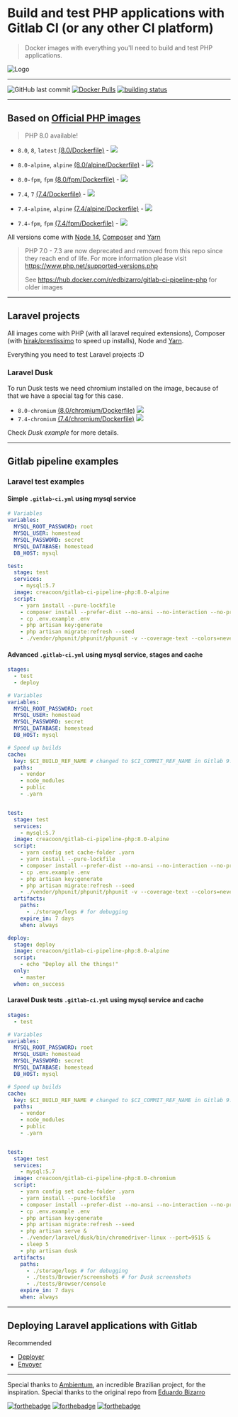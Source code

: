 # Build and test PHP applications with Gitlab CI (or any other CI platform)

> Docker images with everything you'll need to build and test PHP applications.

![Logo](https://raw.githubusercontent.com/creacoon/gitlab-ci-pipeline-php/master/gitlab-ci-pipeline-php.png)

---
![GitHub last commit](https://img.shields.io/github/last-commit/creacoon/gitlab-ci-pipeline-php.svg?style=for-the-badge&logo=git) [![Docker Pulls](https://img.shields.io/docker/pulls/creacoon/gitlab-ci-pipeline-php.svg?style=for-the-badge&logo=docker)](https://hub.docker.com/r/creacoon/gitlab-ci-pipeline-php/) [![building status](https://gitlab.com/creacoon/gitlab-ci-pipeline-php/badges/master/pipeline.svg)](https://gitlab.com/creacoon/gitlab-ci-pipeline-php/commits/master)

---

## Based on [Official PHP images](https://hub.docker.com/_/php/)

> PHP 8.0 available!

- ```8.0```, ```8```, ```latest``` [(8.0/Dockerfile)](https://github.com/creacoon/gitlab-ci-pipeline-php/blob/master/php/8.0/Dockerfile) - [![](https://images.microbadger.com/badges/image/creacoon/gitlab-ci-pipeline-php:8.0.svg)](https://microbadger.com/images/creacoon/gitlab-ci-pipeline-php:8.0 "Get your own image badge on microbadger.com")

- ```8.0-alpine```, ```alpine``` [(8.0/alpine/Dockerfile)](https://github.com/creacoon/gitlab-ci-pipeline-php/blob/master/php/8.0/alpine/Dockerfile) - [![](https://images.microbadger.com/badges/image/creacoon/gitlab-ci-pipeline-php:8.0-alpine.svg)](https://microbadger.com/images/creacoon/gitlab-ci-pipeline-php:8.0-alpine "Get your own image badge on microbadger.com")


- ```8.0-fpm```, ```fpm``` [(8.0/fpm/Dockerfile)](https://github.com/creacoon/gitlab-ci-pipeline-php/blob/master/php/8.0/fpm/Dockerfile) - [![](https://images.microbadger.com/badges/image/creacoon/gitlab-ci-pipeline-php:8.0-fpm.svg)](https://microbadger.com/images/creacoon/gitlab-ci-pipeline-php:8.0-fpm "Get your own image badge on microbadger.com")

- ```7.4```, ```7``` [(7.4/Dockerfile)](https://github.com/creacoon/gitlab-ci-pipeline-php/blob/master/php/7.4/Dockerfile) - [![](https://images.microbadger.com/badges/image/creacoon/gitlab-ci-pipeline-php:7.4.svg)](https://microbadger.com/images/creacoon/gitlab-ci-pipeline-php:7.4 "Get your own image badge on microbadger.com")

- ```7.4-alpine```, ```alpine``` [(7.4/alpine/Dockerfile)](https://github.com/creacoon/gitlab-ci-pipeline-php/blob/master/php/7.4/alpine/Dockerfile) - [![](https://images.microbadger.com/badges/image/creacoon/gitlab-ci-pipeline-php:7.4-alpine.svg)](https://microbadger.com/images/creacoon/gitlab-ci-pipeline-php:7.4-alpine "Get your own image badge on microbadger.com")


- ```7.4-fpm```, ```fpm``` [(7.4/fpm/Dockerfile)](https://github.com/creacoon/gitlab-ci-pipeline-php/blob/master/php/7.4/fpm/Dockerfile) - [![](https://images.microbadger.com/badges/image/creacoon/gitlab-ci-pipeline-php:7.4-fpm.svg)](https://microbadger.com/images/creacoon/gitlab-ci-pipeline-php:7.4-fpm "Get your own image badge on microbadger.com")


All versions come with [Node 14](https://nodejs.org/en/), [Composer](https://getcomposer.org/) and [Yarn](https://yarnpkg.com)

> PHP 7.0 - 7.3 are now deprecated and removed from this repo since they reach end of life. For more information please visit https://www.php.net/supported-versions.php
>
> See https://hub.docker.com/r/edbizarro/gitlab-ci-pipeline-php for older images
---

## Laravel projects

All images come with PHP (with all laravel required extensions), Composer (with [hirak/prestissimo](https://github.com/hirak/prestissimo) to speed up installs), Node and [Yarn](https://yarnpkg.com).

Everything you need to test Laravel projects :D

### Laravel Dusk

To run Dusk tests we need chromium installed on the image, because of that we have a special tag for this case.

- ```8.0-chromium``` [(8.0/chromium/Dockerfile)](https://github.com/creacoon/gitlab-ci-pipeline-php/blob/master/php/8.0/chromium/Dockerfile) [![](https://images.microbadger.com/badges/image/creacoon/gitlab-ci-pipeline-php:8.0-chromium.svg)](https://microbadger.com/images/creacoon/gitlab-ci-pipeline-php:8.0-chromium "Get your own image badge on microbadger.com")
- ```7.4-chromium``` [(7.4/chromium/Dockerfile)](https://github.com/creacoon/gitlab-ci-pipeline-php/blob/master/php/7.4/chromium/Dockerfile) [![](https://images.microbadger.com/badges/image/creacoon/gitlab-ci-pipeline-php:7.4-chromium.svg)](https://microbadger.com/images/creacoon/gitlab-ci-pipeline-php:7.4-chromium "Get your own image badge on microbadger.com")

Check *Dusk example* for more details.

---

## Gitlab pipeline examples

### Laravel test examples

#### Simple ```.gitlab-ci.yml``` using mysql service

```yaml
# Variables
variables:
  MYSQL_ROOT_PASSWORD: root
  MYSQL_USER: homestead
  MYSQL_PASSWORD: secret
  MYSQL_DATABASE: homestead
  DB_HOST: mysql

test:
  stage: test
  services:
    - mysql:5.7
  image: creacoon/gitlab-ci-pipeline-php:8.0-alpine
  script:
    - yarn install --pure-lockfile
    - composer install --prefer-dist --no-ansi --no-interaction --no-progress
    - cp .env.example .env
    - php artisan key:generate
    - php artisan migrate:refresh --seed
    - ./vendor/phpunit/phpunit/phpunit -v --coverage-text --colors=never --stderr
```

#### Advanced ```.gitlab-ci.yml``` using mysql service, stages and cache

```yaml
stages:
  - test
  - deploy

# Variables
variables:
  MYSQL_ROOT_PASSWORD: root
  MYSQL_USER: homestead
  MYSQL_PASSWORD: secret
  MYSQL_DATABASE: homestead
  DB_HOST: mysql

# Speed up builds
cache:
  key: $CI_BUILD_REF_NAME # changed to $CI_COMMIT_REF_NAME in Gitlab 9.x
  paths:
    - vendor
    - node_modules
    - public
    - .yarn


test:
  stage: test
  services:
    - mysql:5.7
  image: creacoon/gitlab-ci-pipeline-php:8.0-alpine
  script:
    - yarn config set cache-folder .yarn
    - yarn install --pure-lockfile
    - composer install --prefer-dist --no-ansi --no-interaction --no-progress
    - cp .env.example .env
    - php artisan key:generate
    - php artisan migrate:refresh --seed
    - ./vendor/phpunit/phpunit/phpunit -v --coverage-text --colors=never --stderr
  artifacts:
    paths:
      - ./storage/logs # for debugging
    expire_in: 7 days
    when: always

deploy:
  stage: deploy
  image: creacoon/gitlab-ci-pipeline-php:8.0-alpine
  script:
    - echo "Deploy all the things!"
  only:
    - master
  when: on_success
```

#### Laravel Dusk tests ```.gitlab-ci.yml``` using mysql service and cache

```yaml
stages:
  - test

# Variables
variables:
  MYSQL_ROOT_PASSWORD: root
  MYSQL_USER: homestead
  MYSQL_PASSWORD: secret
  MYSQL_DATABASE: homestead
  DB_HOST: mysql

# Speed up builds
cache:
  key: $CI_BUILD_REF_NAME # changed to $CI_COMMIT_REF_NAME in Gitlab 9.x
  paths:
    - vendor
    - node_modules
    - public
    - .yarn


test:
  stage: test
  services:
    - mysql:5.7
  image: creacoon/gitlab-ci-pipeline-php:8.0-chromium
  script:
    - yarn config set cache-folder .yarn
    - yarn install --pure-lockfile
    - composer install --prefer-dist --no-ansi --no-interaction --no-progress
    - cp .env.example .env
    - php artisan key:generate
    - php artisan migrate:refresh --seed
    - php artisan serve &
    - ./vendor/laravel/dusk/bin/chromedriver-linux --port=9515 &
    - sleep 5
    - php artisan dusk
  artifacts:
    paths:
      - ./storage/logs # for debugging
      - ./tests/Browser/screenshots # for Dusk screenshots
      - ./tests/Browser/console
    expire_in: 7 days
    when: always
```
---

## Deploying Laravel applications with Gitlab

Recommended

- [Deployer](https://deployer.org/blog/how-to-deploy-laravel)
- [Envoyer](https://envoyer.io)

---

Special thanks to [Ambientum](https://github.com/codecasts/ambientum), an incredible Brazilian project, for the inspiration.
Special thanks to the original repo from [Eduardo Bizarro](https://github.com/edbizarro/gitlab-ci-pipeline-php)

[![forthebadge](https://forthebadge.com/images/badges/60-percent-of-the-time-works-every-time.svg)](https://forthebadge.com)
[![forthebadge](https://forthebadge.com/images/badges/contains-cat-gifs.svg)](https://forthebadge.com)
[![forthebadge](http://forthebadge.com/images/badges/built-by-developers.svg)](http://forthebadge.com)
